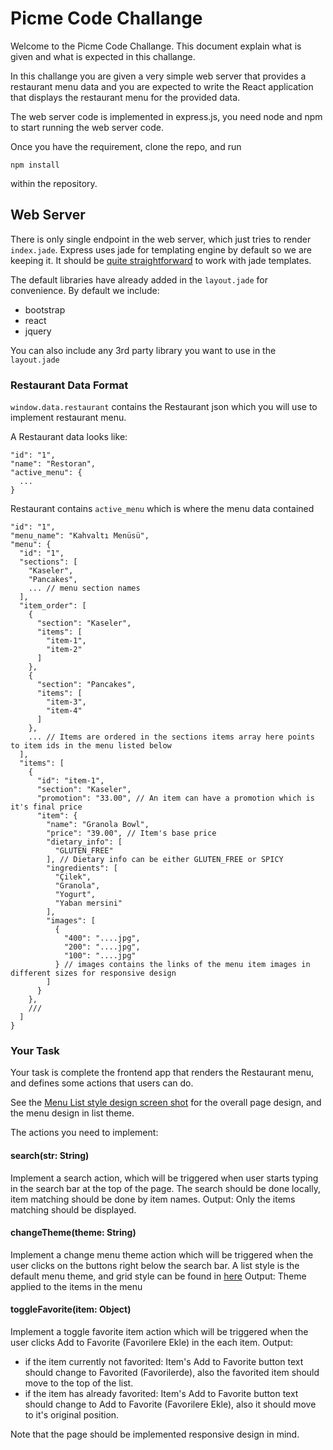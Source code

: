 # Picme Code Challange
Welcome to the Picme Code Challange. This document explain what is given and
what is expected in this challange.

In this challange you are given a very simple web server that provides a
restaurant menu data and you are expected to write the React application that
displays the restaurant menu for the provided data.

The web server code is implemented in express.js, you need node and npm to start
running the web server code.

Once you have the requirement, clone the repo, and run
```
npm install
```
within the repository.

## Web Server

There is only single endpoint in the web server, which just tries to render
`index.jade`. Express uses jade for templating engine by default so we are keeping
it. It should be [quite straightforward](https://naltatis.github.io/jade-syntax-docs/) to work with jade templates.

The default libraries have already added in the `layout.jade` for convenience. By default we include:
- bootstrap
- react
- jquery

You can also include any 3rd party library you want to use in the `layout.jade`

### Restaurant Data Format
`window.data.restaurant` contains the Restaurant json which you will use to implement restaurant menu.

A Restaurant data looks like:
```
"id": "1",
"name": "Restoran",
"active_menu": {
  ...
}
```
Restaurant contains `active_menu` which is where the menu data contained
```
"id": "1",
"menu_name": "Kahvaltı Menüsü",
"menu": {
  "id": "1",
  "sections": [
    "Kaseler",
    "Pancakes",
    ... // menu section names
  ],
  "item_order": [
    {
      "section": "Kaseler",
      "items": [
        "item-1",
        "item-2"
      ]
    },
    {
      "section": "Pancakes",
      "items": [
        "item-3",
        "item-4"
      ]
    },
    ... // Items are ordered in the sections items array here points to item ids in the menu listed below
  ],
  "items": [
    {
      "id": "item-1",
      "section": "Kaseler",
      "promotion": "33.00", // An item can have a promotion which is it's final price
      "item": {
        "name": "Granola Bowl",
        "price": "39.00", // Item's base price
        "dietary_info": [
          "GLUTEN_FREE"
        ], // Dietary info can be either GLUTEN_FREE or SPICY
        "ingredients": [
          "Çilek",
          "Granola",
          "Yogurt",
          "Yaban mersini"
        ],
        "images": [
          {
            "400": "....jpg",
            "200": "....jpg",
            "100": "....jpg"
          } // images contains the links of the menu item images in different sizes for responsive design
        ]
      }
    },
    ///
  ]
}
```

### Your Task

Your task is complete the frontend app that renders the Restaurant menu, and defines some actions that users
can do.

See the [Menu List style design screen shot](https://github.com/) for the overall page design, and the menu design in list theme.

The actions you need to implement:

#### search(str: String)
Implement a search action, which will be triggered when user starts typing in the search bar at the top of the page.
The search should be done locally, item matching should be done by item names.
Output: Only the items matching should be displayed.

#### changeTheme(theme: String)
Implement a change menu theme action which will be triggered when the user clicks on the buttons right below the search bar.
A list style is the default menu theme, and grid style can be found in [here](https://github.com)
Output: Theme applied to the items in the menu

#### toggleFavorite(item: Object)
Implement a toggle favorite item action which will be triggered when the user clicks Add to Favorite (Favorilere Ekle) in the each item.
Output:
- if the item currently not favorited: Item's Add to Favorite button text should change to Favorited (Favorilerde), also the favorited item should move to the top of the list.
- if the item has already favorited: Item's Add to Favorite button text should change to Add to Favorite (Favorilere Ekle), also it should move to it's original position.

Note that the page should be implemented responsive design in mind.
